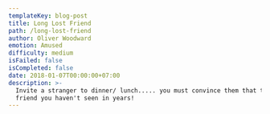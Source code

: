 ```yaml
---
templateKey: blog-post
title: Long Lost Friend
path: /long-lost-friend
author: Oliver Woodward
emotion: Amused
difficulty: medium
isFailed: false 
isCompleted: false
date: 2018-01-07T00:00:00+07:00
description: >-
  Invite a stranger to dinner/ lunch..... you must convince them that they are a
  friend you haven't seen in years!
---
```


